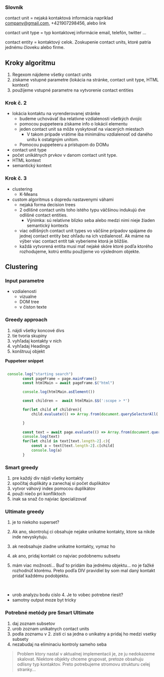 ### Slovník

contact unit = nejaká kontaktová informácia napríklad company@gmail.com, +421907298456, alebo link

contact unit type = typ kontaktovej informácie email, telefón, twitter ...

contact entity = kontaktový celok. Zoskupenie contact units, ktoré patria jednému človeku alebo firme.


## Kroky algoritmu
1. Regexom nájdeme všetky contact units
2. získame vstupné parametre (lokácia na stránke, contact unit type, HTML kontext)
3. použijeme vstupné parametre na vytvorenie contact entities

### Krok č. 2
- lokácia kontaktu na vyrenderovanej stránke
    - budeme uchovávať iba relatívne vzdialenosti všetkých dvojíc
    - pomocou puppeteera získame info o lokácií elementu
    - jeden contact unit sa môže vyskytovať na viacerých miestach
        - V takom prípade vrátime iba minimálnu vzdialenosť od daného unitu k ostatgným unitom.
    - Pomocou puppeteeru a prístupom do DOMu
- contact unit type
- počet unikátnych prvkov v danom contact unit type.
- HTML kontext
- semantický kontext


### Krok č. 3
- clustering
    - K-Means
- custom algoritmus s dopredu nastavenymi váhami
    - nejaká forma decision trees
    - 2 odlišné contact units toho istého typu väčšinou indukujú dve odlišné contact entities. 
        - Výnimka: sú relatívne blízko seba alebo medzi nimi nieje žiaden semantický kontexts
    - viac odlišných contact unit types vo väčšine prípadov spájame do jednej contact entity bez ohľadu na ich vzdialenosť. Ak máme na výber viac contact entít tak vyberieme ktorá je bližšie.
    - každá vytvorená entita musí mať nejaké skóre ktoré podľa ktorého rozhodujeme, kotrú entitu použijeme vo výslednom objekte.


## Clustering

### Input parametre
- vzdialenosti
    - vizualne
    - DOM tree
    - v čiston texte

<!-- Hladanie HTML kontextu... -->


### Greedy approach
1. nájdi všetky koncové divs 
2. tie tvoria skupiny
3. vyhľadaj kontakty v nich
4. vyhľadaj Headings
5. konštruuj objekt

<b> Puppeteer snippet </b>

```javascript

 console.log("starting search")
        const pageFrame = page.mainFrame()
        const htmlMain = await pageFrame.$("html")

        console.log(htmlMain.asElement())

        const children =  await htmlMain.$$(':scope > *')

        for(let child of children){
            child.evaluate(() => Array.from(document.querySelectorAll('a'), element => {return {a: element.getBoundingClientRect(), b: element.outerHTML}}));

        }
        
        const text = await page.evaluate(() => Array.from(document.querySelectorAll('a'), element => {return {a: element.getBoundingClientRect(), b: element.outerHTML, c: element.childNodes}}));
        console.log(text)
        for(let child in text[text.length-2].c){
            const a = text[text.length-2].c[child]
            console.log(a)
        }

```

### Smart greedy
1. pre každý div nájdi všetky kontakty
2. spočítaj duplikáty a zanechaj si počet duplikátov
3. vytvor váhový index pomocou duplikátov
4. použi niečo pri konfliktoch
5. inak sa snaž čo najviac špecializovať

### Ultimate greedy
1. je to niekoho superset?
2. Ak ano, skontroluj ci obsahuje nejake unikatne kontakty, ktore sa nikde inde nevyskytuju.
3. ak neobsahuje ziadne unikatne kontakty, vymaz ho
4. ak ano, pridaj kontakt co najviac podobnemu subsetu 

4. mám viac možností... Buď to pridám iba jednému objektu... no je ťažké rozhodnúť ktorému. Preto podľa DIV pravidiel by som mal daný kontakt pridať každému podobjektu.

<br/>

-  urob analyzu bodu cislo 4. Je to vobec potrebne riesit?
- samotny output moze byt tricky

### Potrebné metódy pre Smart Ultimate
1. daj zoznam subsetov
2. urob zoznam unikatnych contact units
3. podla zoznamu v 2. zisti ci sa jedna o unikatny a pridaj ho medzi vsetky subsety
4. nezabudaj na eliminaciu kontroly sameho seba

>  Problem ktory nastal v aktualnej implementacii je, ze ju nedokazeme skalovat. Niektore objekty chceme grupovat, pretoze obsahuju odlisny typ kontaktov. Preto potrebujeme stromovu strukturu celej stranky...
